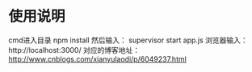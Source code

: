  #  使用说明
 
 cmd进入目录  npm install
 然后输入：   supervisor start app.js
 浏览器输入： http://localhost:3000/
 对应的博客地址： http://www.cnblogs.com/xianyulaodi/p/6049237.html
